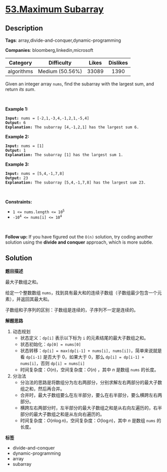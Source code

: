 # [53.Maximum Subarray](https://leetcode.com/problems/maximum-subarray/description/)

## Description

**Tags**: array,divide-and-conquer,dynamic-programming

**Companies**: bloomberg,linkedin,microsoft

|  Category  |   Difficulty    | Likes | Dislikes |
| :--------: | :-------------: | :---: | :------: |
| algorithms | Medium (50.56%) | 33089 |   1390   |

<p>Given an integer array <code>nums</code>, find the <span data-keyword="subarray-nonempty">subarray</span> with the largest sum, and return <em>its sum</em>.</p>
<p>&nbsp;</p>
<p><strong class="example">Example 1:</strong></p>
<pre><code><strong>Input:</strong> nums = [-2,1,-3,4,-1,2,1,-5,4]
<strong>Output:</strong> 6
<strong>Explanation:</strong> The subarray [4,-1,2,1] has the largest sum 6.</code></pre>
<p><strong class="example">Example 2:</strong></p>
<pre><code><strong>Input:</strong> nums = [1]
<strong>Output:</strong> 1
<strong>Explanation:</strong> The subarray [1] has the largest sum 1.</code></pre>
<p><strong class="example">Example 3:</strong></p>
<pre><code><strong>Input:</strong> nums = [5,4,-1,7,8]
<strong>Output:</strong> 23
<strong>Explanation:</strong> The subarray [5,4,-1,7,8] has the largest sum 23.</code></pre>
<p>&nbsp;</p>
<p><strong>Constraints:</strong></p>
<ul>
  <li><code>1 &lt;= nums.length &lt;= 10<sup>5</sup></code></li>
  <li><code>-10<sup>4</sup> &lt;= nums[i] &lt;= 10<sup>4</sup></code></li>
</ul>
<p>&nbsp;</p>
<p><strong>Follow up:</strong> If you have figured out the <code>O(n)</code> solution, try coding another solution using the <strong>divide and conquer</strong> approach, which is more subtle.</p>

## Solution

**题目描述**

最大子数组之和。

给定一个整数数组 `nums`，找到具有最大和的连续子数组（子数组最少包含一个元素），并返回其最大和。

子数组和子序列的区别：子数组是连续的，子序列不一定是连续的。

**解题思路**

1. 动态规划
   - 状态定义：`dp[i]` 表示以下标为 `i` 的元素结尾的最大子数组之和。
   - 状态初始化：`dp[0] = nums[0]`
   - 状态转移：`dp[i] = max(dp[i-1] + nums[i], nums[i])`，简单来说就是看 `dp[i-1]` 是否大于 0，如果大于 0，那么 `dp[i] = dp[i-1] + nums[i]`，否则 `dp[i] = nums[i]`
   - 时间复杂度：$O(n)$，空间复杂度：$O(n)$ ，其中 $n$ 是数组 `nums` 的长度。
2. 分治法
   - 分治法的思路是将数组分为左右两部分，分别求解左右两部分的最大子数组之和，然后再合并。
   - 合并时，最大子数组要么在左半部分，要么在右半部分，要么横跨左右两部分。
   - 横跨左右两部分时，左半部分的最大子数组之和是从右向左遍历的，右半部分的最大子数组之和是从左向右遍历的。
   - 时间复杂度：$O(n \log n)$，空间复杂度：$O(\log n)$，其中 $n$ 是数组 `nums` 的长度。

**标签**

- divide-and-conquer
- dynamic-programming
- array
- subarray
